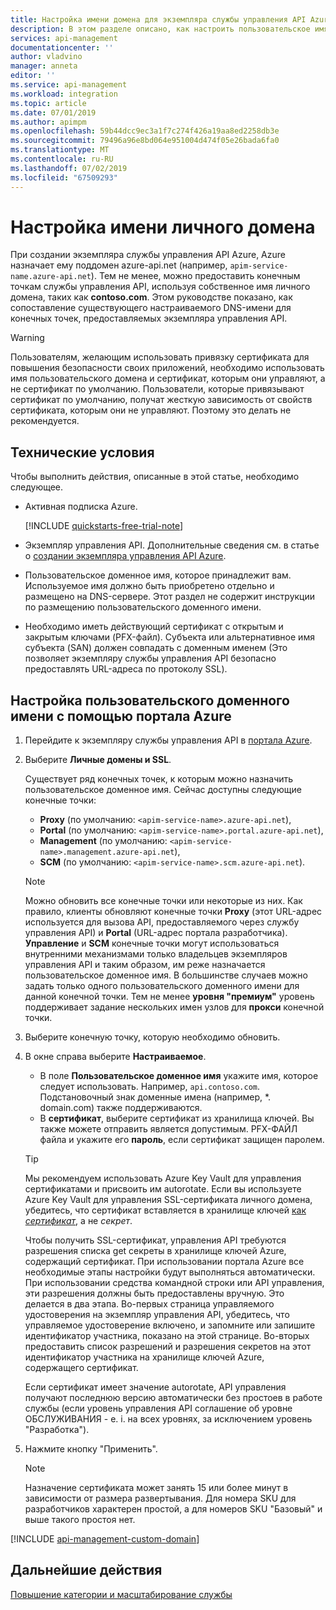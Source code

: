 ```yaml
---
title: Настройка имени домена для экземпляра службы управления API Azure | Документация Майкрософт
description: В этом разделе описано, как настроить пользовательское имя домена для вашего экземпляра службы управления API Azure.
services: api-management
documentationcenter: ''
author: vladvino
manager: anneta
editor: ''
ms.service: api-management
ms.workload: integration
ms.topic: article
ms.date: 07/01/2019
ms.author: apimpm
ms.openlocfilehash: 59b44dcc9ec3a1f7c274f426a19aa8ed2258db3e
ms.sourcegitcommit: 79496a96e8bd064e951004d474f05e26bada6fa0
ms.translationtype: MT
ms.contentlocale: ru-RU
ms.lasthandoff: 07/02/2019
ms.locfileid: "67509293"
---
```

# <a name="configure-a-custom-domain-name"></a>Настройка имени личного домена

При создании экземпляра службы управления API Azure, Azure назначает ему поддомен azure-api.net (например, `apim-service-name.azure-api.net`). Тем не менее, можно предоставить конечным точкам службы управления API, используя собственное имя личного домена, таких как **contoso.com**. Этом руководстве показано, как сопоставление существующего настраиваемого DNS-имени для конечных точек, предоставляемых экземпляра управления API.

> [!WARNING]
> Пользователям, желающим использовать привязку сертификата для повышения безопасности своих приложений, необходимо использовать имя пользовательского домена и сертификат, которым они управляют, а не сертификат по умолчанию. Пользователи, которые привязывают сертификат по умолчанию, получат жесткую зависимость от свойств сертификата, которым они не управляют. Поэтому это делать не рекомендуется.

## <a name="prerequisites"></a>Технические условия

Чтобы выполнить действия, описанные в этой статье, необходимо следующее.

-   Активная подписка Azure.

    [!INCLUDE [quickstarts-free-trial-note](../../includes/quickstarts-free-trial-note.md)]

-   Экземпляр управления API. Дополнительные сведения см. в статье о [создании экземпляра управления API Azure](get-started-create-service-instance.md).
-   Пользовательское доменное имя, которое принадлежит вам. Используемое имя должно быть приобретено отдельно и размещено на DNS-сервере. Этот раздел не содержит инструкции по размещению пользовательского доменного имени.
-   Необходимо иметь действующий сертификат с открытым и закрытым ключами (PFX-файл). Субъекта или альтернативное имя субъекта (SAN) должен совпадать с доменным именем (Это позволяет экземпляру службы управления API безопасно предоставлять URL-адреса по протоколу SSL).

## <a name="use-the-azure-portal-to-set-a-custom-domain-name"></a>Настройка пользовательского доменного имени с помощью портала Azure

1. Перейдите к экземпляру службы управления API в [портала Azure](https://portal.azure.com/).
1. Выберите **Личные домены и SSL**.

    Существует ряд конечных точек, к которым можно назначить пользовательское доменное имя. Сейчас доступны следующие конечные точки:

    - **Proxy** (по умолчанию: `<apim-service-name>.azure-api.net`),
    - **Portal** (по умолчанию: `<apim-service-name>.portal.azure-api.net`),
    - **Management** (по умолчанию: `<apim-service-name>.management.azure-api.net`),
    - **SCM** (по умолчанию: `<apim-service-name>.scm.azure-api.net`).

    > [!NOTE]
    > Можно обновить все конечные точки или некоторые из них. Как правило, клиенты обновляют конечные точки **Proxy** (этот URL-адрес используется для вызова API, предоставляемого через службу управления API) и **Portal** (URL-адрес портала разработчика). **Управление** и **SCM** конечные точки могут использоваться внутренними механизмами только владельцев экземпляров управления API и таким образом, им реже назначается пользовательское доменное имя. В большинстве случаев можно задать только одного пользовательского доменного имени для данной конечной точки. Тем не менее **уровня "премиум"** уровень поддерживает задание нескольких имен узлов для **прокси** конечной точки.

1. Выберите конечную точку, которую необходимо обновить.
1. В окне справа выберите **Настраиваемое**.

    - В поле **Пользовательское доменное имя** укажите имя, которое следует использовать. Например, `api.contoso.com`. Подстановочный знак доменные имена (например, \*. domain.com) также поддерживаются.
    - В **сертификат**, выберите сертификат из хранилища ключей. Вы также можете отправить является допустимым. PFX-ФАЙЛ файла и укажите его **пароль**, если сертификат защищен паролем.

    > [!TIP]
    > Мы рекомендуем использовать Azure Key Vault для управления сертификатами и присвоить им autorotate.
    > Если вы используете Azure Key Vault для управления SSL-сертификата личного домена, убедитесь, что сертификат вставляется в хранилище ключей [как _сертификат_](https://docs.microsoft.com/rest/api/keyvault/CreateCertificate/CreateCertificate), а не _секрет_.
    >
    > Чтобы получить SSL-сертификат, управления API требуются разрешения списка get секреты в хранилище ключей Azure, содержащий сертификат. При использовании портала Azure все необходимые этапы настройки будут выполняться автоматически. При использовании средства командной строки или API управления, эти разрешения должны быть предоставлены вручную. Это делается в два этапа. Во-первых страница управляемого удостоверения на экземпляр управления API, убедитесь, что управляемое удостоверение включено, и запомните или запишите идентификатор участника, показано на этой странице. Во-вторых предоставить список разрешений и разрешения секретов на этот идентификатор участника на хранилище ключей Azure, содержащего сертификат.
    >
    > Если сертификат имеет значение autorotate, API управления получают последнюю версию автоматически без простоев в работе службы (если уровень управления API соглашение об уровне ОБСЛУЖИВАНИЯ - e. i. на всех уровнях, за исключением уровень "Разработка").

1. Нажмите кнопку "Применить".

    > [!NOTE]
    > Назначение сертификата может занять 15 или более минут в зависимости от размера развертывания. Для номера SKU для разработчиков характерен простой, а для номеров SKU "Базовый" и выше такого простоя нет.

[!INCLUDE [api-management-custom-domain](../../includes/api-management-custom-domain.md)]

## <a name="next-steps"></a>Дальнейшие действия

[Повышение категории и масштабирование службы](upgrade-and-scale.md)
